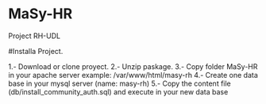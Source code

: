 # MaSy-HR
Project RH-UDL

#Installa Project.

1.- Download or clone proyect.
2.- Unzip paskage.
3.- Copy folder MaSy-HR in your apache server example: /var/www/html/masy-rh
4.- Create one data base in your mysql server (name: masy-rh)
5.- Copy the content file (db/install_community_auth.sql) and execute in your new data base

